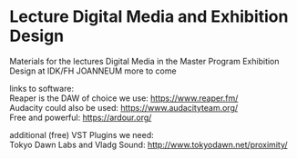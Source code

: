 # Lecture Digital Media and Exhibition Design
Materials for the lectures Digital Media in the Master Program Exhibition Design at IDK/FH JOANNEUM
more to come

links to software:<br>
Reaper is the DAW of choice we use: https://www.reaper.fm/<br>
Audacity could also be used:  https://www.audacityteam.org/<br>
Free and powerful: https://ardour.org/

additional (free) VST Plugins  we need:<br>
Tokyo Dawn Labs and Vladg Sound: http://www.tokyodawn.net/proximity/
